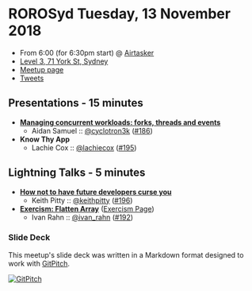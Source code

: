# ROROSyd Tuesday, 13 November 2018

- From 6:00 (for 6:30pm start) @ [Airtasker][]
- [Level 3, 71 York St, Sydney][]
- [Meetup page][]
- [Tweets][]

## Presentations - 15 minutes

- **[Managing concurrent workloads: forks, threads and events][]**
  - Aidan Samuel :: [@cyclotron3k][] ([#186][])
- **Know Thy App**
  - Lachie Cox :: [@lachiecox][] ([#195][])

## Lightning Talks - 5 minutes

- **[How not to have future developers curse you][]**
  - Keith Pitty :: [@keithpitty][] ([#196][])
- **[Exercism: Flatten Array][]** ([Exercism Page][])
  - Ivan Rahn :: [@ivan_rahn][] ([#192][])

### Slide Deck

This meetup's slide deck was written in a Markdown format designed to work with
[GitPitch][].

[![GitPitch][GitPitch Badge]][GitPitch Presentation]

[Managing concurrent workloads: forks, threads and events]: https://speakerdeck.com/cyclotron3k/managing-concurrent-workloads-in-ruby
[@cyclotron3k]: https://twitter.com/cyclotron3k
[#186]: https://github.com/rails-oceania/roro/issues/186
[@lachiecox]: https://twitter.com/lachiecox
[#195]: https://github.com/rails-oceania/roro/issues/195
[How not to have future developers curse you]: https://speakerdeck.com/keithpitty/how-not-to-have-future-developers-curse-you
[@keithpitty]: https://twitter.com/keithpitty
[#196]: https://github.com/rails-oceania/roro/issues/196
[Exercism: Flatten Array]: https://speakerdeck.com/ivanrahn/flattening-arrays-exercism-challenge
[Exercism Page]: https://exercism.io/tracks/ruby/exercises/flatten-array
[#192]: https://github.com/rails-oceania/roro/issues/192
[@ivan_rahn]: https://twitter.com/ivan_rahn
[GitPitch]: https://gitpitch.com/
[GitPitch Badge]: https://gitpitch.com/assets/badge.svg
[GitPitch Presentation]: https://gitpitch.com/rails-oceania/roro?p=2018/11/
[Airtasker]: https://www.airtasker.com/
[Level 3, 71 York St, Sydney]: https://goo.gl/maps/dADqL1QY5Hp
[Meetup page]: https://www.meetup.com/Ruby-On-Rails-Oceania-Sydney/events/kkrwkqyxpbrb/
[Tweets]: https://twitter.com/search?f=tweets&q=rorosyd%20since%3A2018-11-13%20until%3A2018-11-20&src=typd
